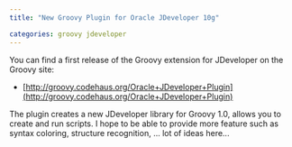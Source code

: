 ```yaml
---
title: "New Groovy Plugin for Oracle JDeveloper 10g"

categories: groovy jdeveloper
---
```


You can find a first release of the Groovy extension for JDeveloper on the Groovy site:

* [http://groovy.codehaus.org/Oracle+JDeveloper+Plugin](http://groovy.codehaus.org/Oracle+JDeveloper+Plugin)


The plugin creates a new JDeveloper library for Groovy 1.0, allows you to create and run scripts. I hope to be able to provide more feature such as syntax coloring,  structure recognition, ... lot of ideas here...
